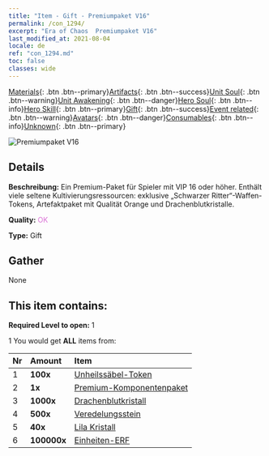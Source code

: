 ```yaml
---
title: "Item - Gift - Premiumpaket V16"
permalink: /con_1294/
excerpt: "Era of Chaos  Premiumpaket V16"
last_modified_at: 2021-08-04
locale: de
ref: "con_1294.md"
toc: false
classes: wide
---
```

 [Materials](/ItemsDE/){: .btn .btn--primary}[Artifacts](/ItemsDE/Artifacts/){: .btn .btn--success}[Unit Soul](/ItemsDE/UnitSoul/){: .btn .btn--warning}[Unit Awakening](/ItemsDE/UnitAwakening/){: .btn .btn--danger}[Hero Soul](/ItemsDE/HeroSoul/){: .btn .btn--info}[Hero Skill](/ItemsDE/HeroSkill/){: .btn .btn--primary}[Gift](/ItemsDE/Gift/){: .btn .btn--success}[Event related](/ItemsDE/Events/){: .btn .btn--warning}[Avatars](/ItemsDE/Avatars/){: .btn .btn--danger}[Consumables](/ItemsDE/Consumables/){: .btn .btn--info}[Unknown](/ItemsDE/Unknown/){: .btn .btn--primary}

 ![Premiumpaket V16](/images/t/i_905001.png)

## Details
 **Beschreibung:** Ein Premium-Paket für Spieler mit VIP 16 oder höher. Enthält viele seltene Kultivierungsressourcen: exklusive „Schwarzer Ritter“-Waffen-Tokens, Artefaktpaket mit Qualität Orange und Drachenblutkristalle.

 **Quality:** <span style="color: #DA70D6">OK</span>

 **Type:** Gift

## Gather

  None

## This item contains:

 **Required Level to open:** 1

 1 You would get **ALL** items  from:

  | Nr | Amount |     Item    |
  |:---|:-------|:------------|
  | 1 |  **100x** | [Unheilssäbel-Token](/ItemsDE/con_979/) |  | 
  | 2 |  **1x** | [Premium-Komponentenpaket](/ItemsDE/con_1363/) |  | 
  | 3 |  **1000x** | [Drachenblutkristall](/ItemsDE/con_879/) |  | 
  | 4 |  **500x** | [Veredelungsstein](/ItemsDE/con_814/) |  | 
  | 5 |  **40x** | [Lila Kristall](/ItemsDE/con_720/) |  | 
  | 6 |  **100000x** | [Einheiten-ERF](/ItemsDE/con_902/) |  | 
